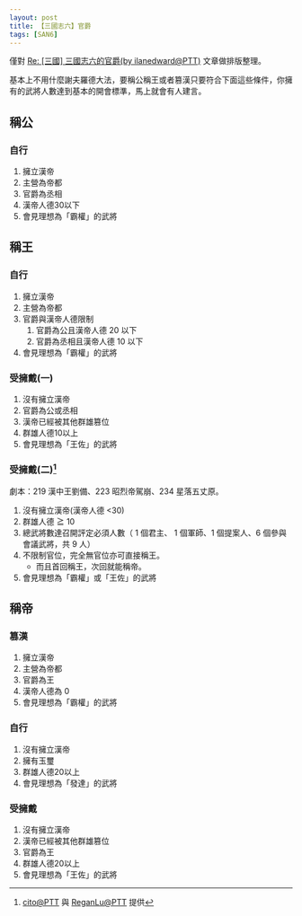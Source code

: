 ```yaml
---
layout: post
title: 【三國志六】官爵
tags: [SAN6]
---
```


僅對 [Re: [三國] 三國志六的官爵(by ilanedward@PTT)](https://www.ptt.cc/bbs/Koei/M.1257113917.A.097.html) 文章做排版整理。

<!-- more -->

基本上不用什麼謝夫羅德大法，要稱公稱王或者篡漢只要符合下面這些條件，你擁有的武將人數達到基本的開會標準，馬上就會有人建言。

## 稱公
### 自行
1. 擁立漢帝
2. 主營為帝都
3. 官爵為丞相
4. 漢帝人德30以下
5. 會見理想為「霸權」的武將

## 稱王　
### 自行
1. 擁立漢帝
2. 主營為帝都
3. 官爵與漢帝人德限制
    1. 官爵為公且漢帝人德 20 以下
    2. 官爵為丞相且漢帝人德 10 以下
4. 會見理想為「霸權」的武將

### 受擁戴(一)
1. 沒有擁立漢帝
2. 官爵為公或丞相
3. 漢帝已經被其他群雄篡位
4. 群雄人德10以上
5. 會見理想為「王佐」的武將

### 受擁戴(二)[^1] 

劇本：219 漢中王劉備、223 昭烈帝駕崩、234 星落五丈原。

1. 沒有擁立漢帝(漢帝人德 <30)
2. 群雄人德 ≧ 10
3. 總武將數達召開評定必須人數（ 1 個君主、 1 個軍師、1 個提案人、6 個參與會議武將，共 9 人）
4. 不限制官位，完全無官位亦可直接稱王。
    + 而且首回稱王，次回就能稱帝。
5. 會見理想為「霸權」或「王佐」的武將

## 稱帝
### 篡漢
1. 擁立漢帝
2. 主營為帝都
3. 官爵為王
4. 漢帝人德為 0
5. 會見理想為「霸權」的武將

### 自行
1. 沒有擁立漢帝
2. 擁有玉璽
3. 群雄人德20以上
4. 會見理想為「發達」的武將

### 受擁戴
1. 沒有擁立漢帝
2. 漢帝已經被其他群雄篡位
3. 官爵為王
4. 群雄人德20以上
5. 會見理想為「王佐」的武將

[^1]: [cito@PTT](https://www.ptt.cc/bbs/Koei/M.1257134565.A.22E.html) 與 [ReganLu@PTT](https://www.ptt.cc/bbs/Koei/M.1442291451.A.8C1.html) 提供